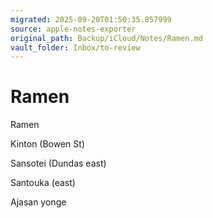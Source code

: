 ```yaml
---
migrated: 2025-09-20T01:50:35.857999
source: apple-notes-exporter
original_path: Backup/iCloud/Notes/Ramen.md
vault_folder: Inbox/to-review
---
```

# Ramen

Ramen

Kinton (Bowen St)

Sansotei (Dundas east)

Santouka (east)

Ajasan yonge 

